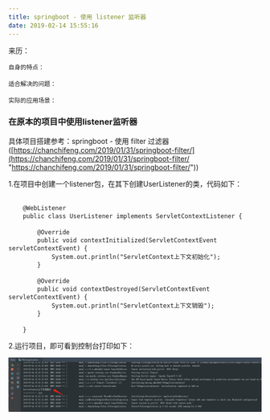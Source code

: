 ```yaml
---
title: springboot - 使用 listener 监听器
date: 2019-02-14 15:55:16
---
```

<div class="tip">
	来历：
				
	自身的特点：
		
	适合解决的问题：
		
	实际的应用场景：
		
</div>

### 在原本的项目中使用listener监听器 ###

具体项目搭建参考：springboot - 使用 filter 过滤器([https://chanchifeng.com/2019/01/31/springboot-filter/](https://chanchifeng.com/2019/01/31/springboot-filter/ "https://chanchifeng.com/2019/01/31/springboot-filter/"))

1.在项目中创建一个listener包，在其下创建UserListener的类，代码如下：

```

	@WebListener
	public class UserListener implements ServletContextListener {
	
	    @Override
	    public void contextInitialized(ServletContextEvent servletContextEvent) {
	        System.out.println("ServletContext上下文初始化");
	    }
	
	    @Override
	    public void contextDestroyed(ServletContextEvent servletContextEvent) {
	        System.out.println("ServletContext上下文销毁");
	    }
	
	}

```

2.运行项目，即可看到控制台打印如下：

![](springboot-listener/1.png)